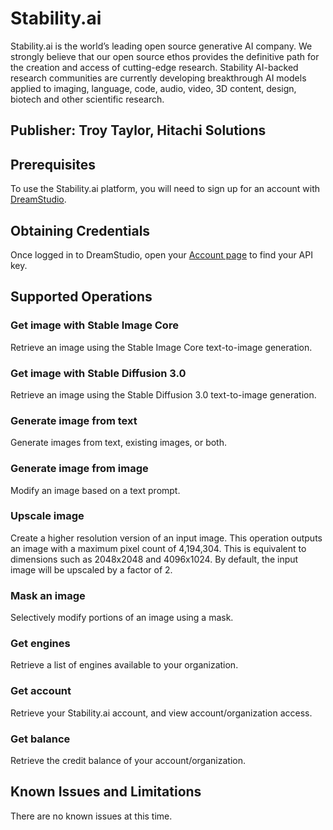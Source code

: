 # Stability.ai
Stability.ai is the world’s leading open source generative AI company. We strongly believe that our open source ethos provides the definitive path for the creation and access of cutting-edge research. Stability AI-backed research communities are currently developing breakthrough AI models applied to imaging, language, code, audio, video, 3D content, design, biotech and other scientific research.

## Publisher: Troy Taylor, Hitachi Solutions

## Prerequisites
To use the Stability.ai platform, you will need to sign up for an account with [DreamStudio](https://dreamstudio.ai/generate).

## Obtaining Credentials
Once logged in to DreamStudio, open your [Account page](https://dreamstudio.ai/account) to find your API key.

## Supported Operations
### Get image with Stable Image Core
Retrieve an image using the Stable Image Core text-to-image generation.
### Get image with Stable Diffusion 3.0
Retrieve an image using the Stable Diffusion 3.0 text-to-image generation.
### Generate image from text
Generate images from text, existing images, or both.
### Generate image from image
Modify an image based on a text prompt.
### Upscale image
Create a higher resolution version of an input image. This operation outputs an image with a maximum pixel count of 4,194,304. This is equivalent to dimensions such as 2048x2048 and 4096x1024. By default, the input image will be upscaled by a factor of 2.
### Mask an image
Selectively modify portions of an image using a mask.
### Get engines
Retrieve a list of engines available to your organization.
### Get account
Retrieve your Stability.ai account, and view account/organization access.
### Get balance
Retrieve the credit balance of your account/organization.

## Known Issues and Limitations
There are no known issues at this time.
